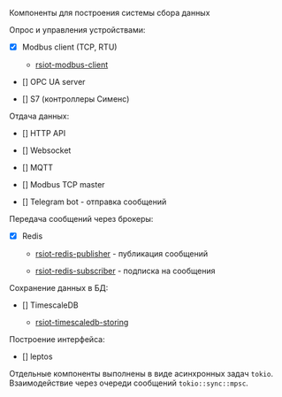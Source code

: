 Компоненты для построения системы сбора данных

Опрос и управления устройствами:

- [x] Modbus client (TCP, RTU)

  - [rsiot-modbus-client](./rsiot-modbus-client/README.md)

- [] OPC UA server

- [] S7 (контроллеры Сименс)

Отдача данных:

- [] HTTP API

- [] Websocket

- [] MQTT

- [] Modbus TCP master

- [] Telegram bot - отправка сообщений

Передача сообщений через брокеры:

- [x] Redis

  - [rsiot-redis-publisher](./rsiot-redis-publisher/README.md) - публикация сообщений

  - [rsiot-redis-subscriber](./rsiot-redis-subscriber/README.md) - подписка на сообщения

Сохранение данных в БД:

- [] TimescaleDB

  - [rsiot-timescaledb-storing](./rsiot-timescaledb-storing/README.md)

Построение интерфейса:

- [] leptos

Отдельные компоненты выполнены в виде асинхронных задач `tokio`. Взаимодействие через очереди сообщений `tokio::sync::mpsc`.
